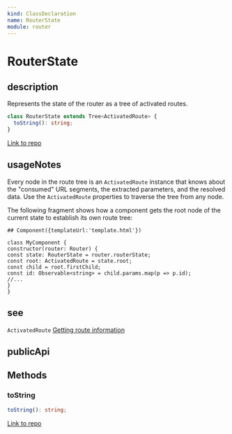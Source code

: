 ```yaml
---
kind: ClassDeclaration
name: RouterState
module: router
---
```


# RouterState

## description

Represents the state of the router as a tree of activated routes.

```ts
class RouterState extends Tree<ActivatedRoute> {
  toString(): string;
}
```

[Link to repo](https://github.com/timdeschryver/angular/blob/master/packages/router/src/router_state.ts#L52-L65)

## usageNotes

Every node in the route tree is an `ActivatedRoute` instance
that knows about the "consumed" URL segments, the extracted parameters,
and the resolved data.
Use the `ActivatedRoute` properties to traverse the tree from any node.

The following fragment shows how a component gets the root node
of the current state to establish its own route tree:

```
## Component({templateUrl:'template.html'})

class MyComponent {
constructor(router: Router) {
const state: RouterState = router.routerState;
const root: ActivatedRoute = state.root;
const child = root.firstChild;
const id: Observable<string> = child.params.map(p => p.id);
//...
}
}
```

## see

`ActivatedRoute`
[Getting route information](guide/router#getting-route-information)

## publicApi

## Methods

### toString

```ts
toString(): string;
```

[Link to repo](https://github.com/timdeschryver/angular/blob/master/packages/router/src/router_state.ts#L62-L64)
